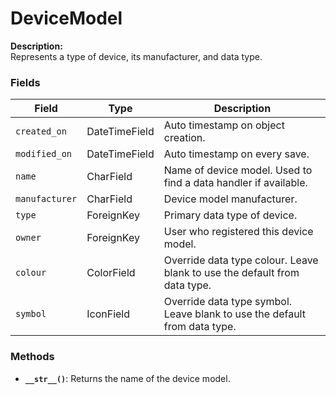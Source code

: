 # DeviceModel

**Description:**  
Represents a type of device, its manufacturer, and data type.

### Fields

| Field         | Type          | Description                                                                 |
|---------------|---------------|-----------------------------------------------------------------------------|
| `created_on`  | DateTimeField | Auto timestamp on object creation.                                          |
| `modified_on` | DateTimeField | Auto timestamp on every save.                                               |
| `name`        | CharField     | Name of device model. Used to find a data handler if available.             |
| `manufacturer`| CharField     | Device model manufacturer.                                                  |
| `type`        | ForeignKey    | Primary data type of device.                                                |
| `owner`       | ForeignKey    | User who registered this device model.                                      |
| `colour`      | ColorField    | Override data type colour. Leave blank to use the default from data type.   |
| `symbol`      | IconField     | Override data type symbol. Leave blank to use the default from data type.   |

### Methods

- **`__str__()`**: Returns the name of the device model.
